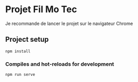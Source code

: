 # Projet Fil Mo Tec

Je recommande de lancer le projet sur le navigateur Chrome

## Project setup
```
npm install
```

### Compiles and hot-reloads for development
```
npm run serve
```
